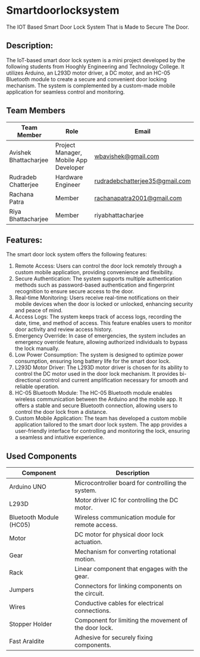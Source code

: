# Smartdoorlocksystem
The IOT Based Smart Door Lock System That is Made to Secure The Door.

## Description:
The IoT-based smart door lock system is a mini project developed by the following students from Hooghly Engineering and Technology College. It utilizes Arduino, an L293D motor driver, a DC motor, and an HC-05 Bluetooth module to create a secure and convenient door locking mechanism. The system is complemented by a custom-made mobile application for seamless control and monitoring.

## Team Members
| Team Member    | Role                   | Email                         |
|----------------|------------------------|-------------------------------|
| Avishek Bhattacharjee     | Project Manager, Mobile App Developer        | wbavishek@gmail.com        |
| Rudradeb Chatterjee  | Hardware Engineer      | rudradebchatterjee35@gmail.com      |
| Rachana Patra    | Member     |  rachanapatra2001@gmail.com       |
| Riya Bhattacharjee    | Member   | riyabhattacharjee        |


## Features:
The smart door lock system offers the following features:

1. Remote Access: Users can control the door lock remotely through a custom mobile application, providing convenience and flexibility.
2. Secure Authentication: The system supports multiple authentication methods such as password-based authentication and fingerprint recognition to ensure secure access to the door.
3. Real-time Monitoring: Users receive real-time notifications on their mobile devices when the door is locked or unlocked, enhancing security and peace of mind.
4. Access Logs: The system keeps track of access logs, recording the date, time, and method of access. This feature enables users to monitor door activity and review access history.
5. Emergency Override: In case of emergencies, the system includes an emergency override feature, allowing authorized individuals to bypass the lock manually.
6. Low Power Consumption: The system is designed to optimize power consumption, ensuring long battery life for the smart door lock.
7. L293D Motor Driver: The L293D motor driver is chosen for its ability to control the DC motor used in the door lock mechanism. It provides bi-directional control and current amplification necessary for smooth and reliable operation.
8. HC-05 Bluetooth Module: The HC-05 Bluetooth module enables wireless communication between the Arduino and the mobile app. It offers a stable and secure Bluetooth connection, allowing users to control the door lock from a distance.
9. Custom Mobile Application: The team has developed a custom mobile application tailored to the smart door lock system. The app provides a user-friendly interface for controlling and monitoring the lock, ensuring a seamless and intuitive experience.


## Used Components
| Component                 | Description                                           |
|---------------------------|-------------------------------------------------------|
| Arduino UNO               | Microcontroller board for controlling the system.     |
| L293D                     | Motor driver IC for controlling the DC motor.         |
| Bluetooth Module (HC05)   | Wireless communication module for remote access.      |
| Motor                     | DC motor for physical door lock actuation.            |
| Gear                      | Mechanism for converting rotational motion.           |
| Rack                      | Linear component that engages with the gear.          |
| Jumpers                   | Connectors for linking components on the circuit.     |
| Wires                     | Conductive cables for electrical connections.         |
| Stopper Holder            | Component for limiting the movement of the door lock. |
| Fast Araldite             | Adhesive for securely fixing components.              |

